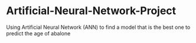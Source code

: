 # Artificial-Neural-Network-Project
Using Artificial Neural Network (ANN) to find a model that is the best one to predict the age of abalone 
